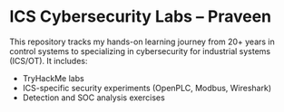 # ICS Cybersecurity Labs – Praveen

This repository tracks my hands-on learning journey from 20+ years in control systems to specializing in cybersecurity for industrial systems (ICS/OT). It includes:

- TryHackMe labs
- ICS-specific security experiments (OpenPLC, Modbus, Wireshark)
- Detection and SOC analysis exercises
